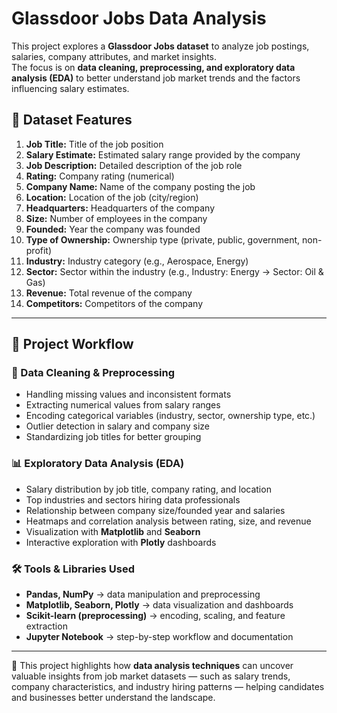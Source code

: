 # Glassdoor Jobs Data Analysis  

This project explores a **Glassdoor Jobs dataset** to analyze job postings, salaries, company attributes, and market insights.  
The focus is on **data cleaning, preprocessing, and exploratory data analysis (EDA)** to better understand job market trends and the factors influencing salary estimates.  

## 🧾 Dataset Features  

1. **Job Title:** Title of the job position  
2. **Salary Estimate:** Estimated salary range provided by the company  
3. **Job Description:** Detailed description of the job role  
4. **Rating:** Company rating (numerical)  
5. **Company Name:** Name of the company posting the job  
6. **Location:** Location of the job (city/region)  
7. **Headquarters:** Headquarters of the company  
8. **Size:** Number of employees in the company  
9. **Founded:** Year the company was founded  
10. **Type of Ownership:** Ownership type (private, public, government, non-profit)  
11. **Industry:** Industry category (e.g., Aerospace, Energy)  
12. **Sector:** Sector within the industry (e.g., Industry: Energy → Sector: Oil & Gas)  
13. **Revenue:** Total revenue of the company  
14. **Competitors:** Competitors of the company  

---

## 🔑 Project Workflow  

### 🧹 Data Cleaning & Preprocessing  
- Handling missing values and inconsistent formats  
- Extracting numerical values from salary ranges  
- Encoding categorical variables (industry, sector, ownership type, etc.)  
- Outlier detection in salary and company size  
- Standardizing job titles for better grouping  

### 📊 Exploratory Data Analysis (EDA)  
- Salary distribution by job title, company rating, and location  
- Top industries and sectors hiring data professionals  
- Relationship between company size/founded year and salaries  
- Heatmaps and correlation analysis between rating, size, and revenue  
- Visualization with **Matplotlib** and **Seaborn**  
- Interactive exploration with **Plotly** dashboards  

### 🛠️ Tools & Libraries Used  
- **Pandas, NumPy** → data manipulation and preprocessing  
- **Matplotlib, Seaborn, Plotly** → data visualization and dashboards  
- **Scikit-learn (preprocessing)** → encoding, scaling, and feature extraction  
- **Jupyter Notebook** → step-by-step workflow and documentation  

---

📌 This project highlights how **data analysis techniques** can uncover valuable insights from job market datasets — such as salary trends, company characteristics, and industry hiring patterns — helping candidates and businesses better understand the landscape.  
